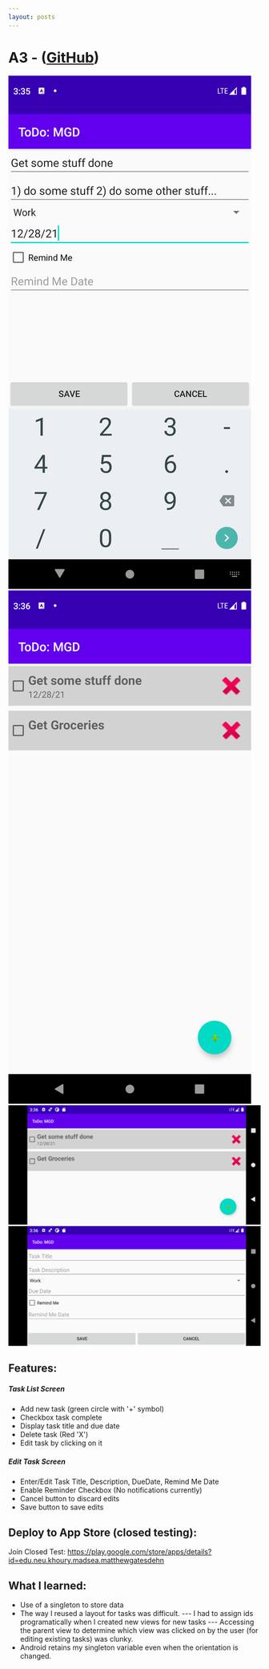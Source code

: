 ```yaml
---
layout: posts
---
```


# A3 - ([GitHub](https://github.com/mgatesdehn/CS5520/tree/main/Assignment3))
![SS1](https://raw.githubusercontent.com/mgatesdehn/CS5520/gh-pages/images/Assignment3/1.png)\
![SS2](https://raw.githubusercontent.com/mgatesdehn/CS5520/gh-pages/images/Assignment3/2.png)\
![SS3](https://raw.githubusercontent.com/mgatesdehn/CS5520/gh-pages/images/Assignment3/3.png)\
![SS4](https://raw.githubusercontent.com/mgatesdehn/CS5520/gh-pages/images/Assignment3/4.png)

## Features:
##### Task List Screen
- Add new task (green circle with '+' symbol)
- Checkbox task complete
- Display task title and due date
- Delete task (Red 'X')
- Edit task by clicking on it

##### Edit Task Screen
- Enter/Edit Task Title, Description, DueDate, Remind Me Date
- Enable Reminder Checkbox (No notifications currently)
- Cancel button to discard edits
- Save button to save edits

## Deploy to App Store (closed testing):
Join Closed Test:
https://play.google.com/store/apps/details?id=edu.neu.khoury.madsea.matthewgatesdehn

## What I learned:
- Use of a singleton to store data
- The way I reused a layout for tasks was difficult.
--- I had to assign ids programatically when I created new views for new tasks
--- Accessing the parent view to determine which view was clicked on by the user (for editing existing tasks) was clunky.
- Android retains my singleton variable even when the orientation is changed.
